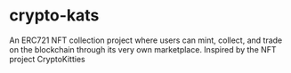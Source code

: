 # crypto-kats
An ERC721 NFT collection project where users can mint, collect, and trade on the blockchain through its very own marketplace. Inspired by the NFT project CryptoKitties
